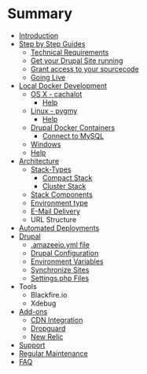 # Summary

* [Introduction](README.md)
* [Step by Step Guides](step_by_step_guides/step_by_step_guides.md)
    * [Technical Requirements](step_by_step_guides/technical_requirements.md)
    * [Get your Drupal Site running](step_by_step_guides/get_your_drupal_site_running_on_amazeeio.md)
    * [Grant access to your sourcecode](step_by_step_guides/grant_amazeeio_access_to_sourcecode.md)
    * [Going Live](step_by_step_guides/golive_on_amazeeio.md)
* [Local Docker Development](local_docker_development/local_docker_development.md)
    * [OS X - cachalot](local_docker_development/os_x_cachalot.md)
        * [Help](local_docker_development/os_x_cachalot/help.md)
    * [Linux - pygmy](local_docker_development/linux_pygmy.md)
        * [Help](local_docker_development/pygmy/help.md)
    * [Drupal Docker Containers](local_docker_development/drupal_site_containers.md)
        * [Connect to MySQL](local_docker_development/connect_to_mysql_from_external.md)
    * [Windows](local_docker_development/windows.md)
    * [Help](local_docker_development/help.md)
* [Architecture](architecture/architecture.md)
    * [Stack-Types](architecture/stack-types.md)
        * [Compact Stack](architecture/stack-types/compact.md)
        * [Cluster Stack](architecture/stack-types/cluster.md)
    * [Stack Components](architecture/components.md)
    * [Environment type](environment_type.md)
    * [E-Mail Delivery](architecture/e-mail_delivery.md)
    * URL Structure
* [Automated Deployments](automated_deployments.md)
* [Drupal](drupal/drupal.md)
    * [.amazeeio.yml file](drupal/amazeeioyml_file.md)
    * [Drupal Configuration](drupal/settingsphpfiles.md)
    * [Environment Variables](drupal/environment_variables.md)
    * [Synchronize Sites](drupal/synchronize_sites.md)
    * [Settings.php Files](drupal/settingsphpfiles.md)
* Tools
    * Blackfire.io
    * Xdebug
* [Add-ons](add-on/add-on.md)
    * [CDN Integration](add-on/cdn_integration.md)
    * [Dropguard](add-on/dropguard.md)
    * [New Relic](add-on/newrelic.md)
* [Support](support.md)
* [Regular Maintenance](regular_maintenance.md)
* [FAQ](faq.md)

